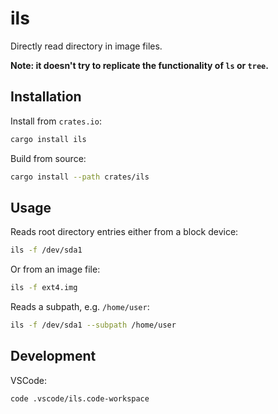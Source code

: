 # ils

Directly read directory in image files.

**Note: it doesn't try to replicate the functionality of `ls` or `tree`.**

## Installation

Install from `crates.io`:

```bash
cargo install ils
```

Build from source:

```bash
cargo install --path crates/ils
```

## Usage

Reads root directory entries either from a block device:

```bash
ils -f /dev/sda1
```

Or from an image file:

```bash
ils -f ext4.img
```

Reads a subpath, e.g. `/home/user`:

```bash
ils -f /dev/sda1 --subpath /home/user
```

## Development

VSCode:

```bash
code .vscode/ils.code-workspace
```
